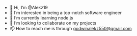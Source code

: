 - 👋 Hi, I’m @Alekz19
- 👀 I’m interested in being a top-notch software engineer
- 🌱 I’m currently learning node.js
- 💞️ I’m looking to collaborate on my projects
- 📫 How to reach me is through godwinalekz550@gmail.com

<!---
Alekz19/Alekz19 is a ✨ special ✨ repository because its `README.md` (this file) appears on your GitHub profile.
You can click the Preview link to take a look at your changes.
--->
